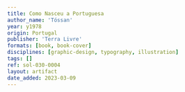 ```yaml
---
title: Como Nasceu a Portuguesa
author_name: 'Tóssan'
year: y1978
origin: Portugal
publisher: 'Terra Livre'
formats: [book, book-cover]
disciplines: [graphic-design, typography, illustration]
tags: []
ref: sol-030-0004
layout: artifact
date_added: 2023-03-09
---
```


